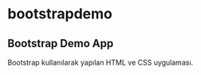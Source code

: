 # bootstrapdemo
<h2>Bootstrap Demo App</h2>
 <p>Bootstrap kullanılarak yapılan HTML ve CSS uygulaması.</p>
